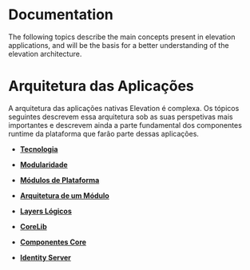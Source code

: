 # Documentation

The following topics describe the main concepts present in elevation applications,
and will be the basis for a better understanding of the elevation architecture.


# Arquitetura das Aplicações

A arquitetura das aplicações nativas Elevation é complexa. Os tópicos seguintes descrevem essa arquitetura sob as suas perspetivas mais importantes e descrevem ainda a parte fundamental dos componentes runtime da plataforma que farão parte dessas aplicações.


- [**Tecnologia**](https://devops.primaverabss.com/elevation-docs/architecture/architecture.apps/#tecnologia)

- [**Modularidade**](https://devops.primaverabss.com/elevation-docs/architecture/architecture.apps/#modularidade)

- [**Módulos de Plataforma**](https://devops.primaverabss.com/elevation-docs/architecture/architecture.apps/#modulos-de-plataforma)

- [**Arquitetura de um Módulo**](https://devops.primaverabss.com/elevation-docs/architecture/architecture.apps/#arquitetura-de-um-modulo)

- [**Layers Lógicos**](https://devops.primaverabss.com/elevation-docs/architecture/architecture.apps/#layers-logicos)

- [**CoreLib**](https://devops.primaverabss.com/elevation-docs/architecture/architecture.apps/#corelib)

- [**Componentes Core**](https://devops.primaverabss.com/elevation-docs/architecture/architecture.apps/#componentes-core)

- [**Identity Server**](https://devops.primaverabss.com/elevation-docs/architecture/architecture.apps/#identity-server) 
